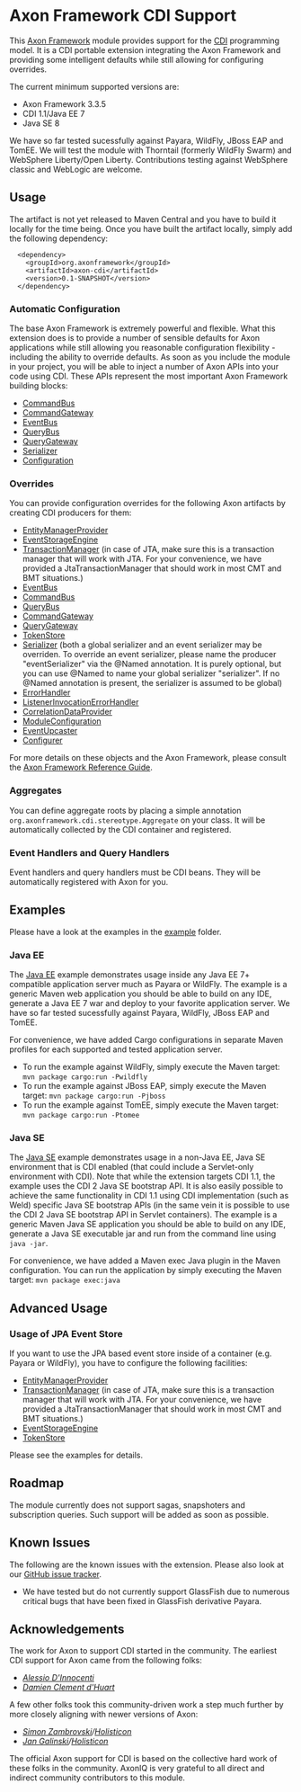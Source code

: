 # Axon Framework CDI Support

This [Axon Framework](https://axoniq.io) module provides support for the [CDI](http://cdi-spec.org) programming model. It is a CDI portable extension integrating the Axon Framework and providing some intelligent defaults while still allowing for configuring overrides.

The current minimum supported versions are:

* Axon Framework 3.3.5
* CDI 1.1/Java EE 7
* Java SE 8
 
We have so far tested sucessfully against Payara, WildFly, JBoss EAP and TomEE. We will test the module with Thorntail (formerly WildFly Swarm) and WebSphere Liberty/Open Liberty. Contributions testing against WebSphere classic and WebLogic are welcome.

## Usage

The artifact is not yet released to Maven Central and you have to build it locally for the time being. Once you have built the artifact locally, simply add the following dependency:

      <dependency>
        <groupId>org.axonframework</groupId>
        <artifactId>axon-cdi</artifactId>
        <version>0.1-SNAPSHOT</version>
      </dependency>

### Automatic Configuration
The base Axon Framework is extremely powerful and flexible. What this extension does is to provide a number of sensible defaults for Axon applications while still allowing you reasonable configuration flexibility - including the ability to override defaults. As soon as you include the module in your project, you will be able to inject a number of Axon APIs into your code using CDI. These APIs represent the most important Axon Framework building blocks:

* [CommandBus](http://www.axonframework.org/apidocs/3.3/org/axonframework/commandhandling/CommandBus.html)
* [CommandGateway](http://www.axonframework.org/apidocs/3.3/org/axonframework/commandhandling/gateway/CommandGateway.html)
* [EventBus](http://www.axonframework.org/apidocs/3.3/org/axonframework/eventhandling/EventBus.html)
* [QueryBus](http://www.axonframework.org/apidocs/3.3/org/axonframework/queryhandling/QueryBus.html)
* [QueryGateway](http://www.axonframework.org/apidocs/3.3/org/axonframework/queryhandling/QueryGateway.html)
* [Serializer](http://www.axonframework.org/apidocs/3.3/org/axonframework/serialization/Serializer.html)
* [Configuration](http://www.axonframework.org/apidocs/3.3/org/axonframework/config/Configuration.html)
 
### Overrides
You can provide configuration overrides for the following Axon artifacts by creating CDI producers for them:
* [EntityManagerProvider](http://www.axonframework.org/apidocs/3.3/org/axonframework/common/jpa/EntityManagerProvider.html)
* [EventStorageEngine](http://www.axonframework.org/apidocs/3.3/org/axonframework/eventsourcing/eventstore/EventStorageEngine.html)
* [TransactionManager](http://www.axonframework.org/apidocs/3.3/org/axonframework/common/transaction/TransactionManager.html) (in case of JTA, make sure this is a transaction manager that will work with JTA. For your convenience, we have provided a JtaTransactionManager that should work in most CMT and BMT situations.)
* [EventBus](http://www.axonframework.org/apidocs/3.3/org/axonframework/eventhandling/EventBus.html)
* [CommandBus](http://www.axonframework.org/apidocs/3.3/org/axonframework/commandhandling/CommandBus.html)
* [QueryBus](http://www.axonframework.org/apidocs/3.3/org/axonframework/queryhandling/QueryBus.html)
* [CommandGateway](http://www.axonframework.org/apidocs/3.3/org/axonframework/commandhandling/gateway/CommandGateway.html)
* [QueryGateway](http://www.axonframework.org/apidocs/3.3/org/axonframework/queryhandling/QueryGateway.html)
* [TokenStore](http://www.axonframework.org/apidocs/3.3/org/axonframework/eventhandling/tokenstore/TokenStore.html)
* [Serializer](http://www.axonframework.org/apidocs/3.3/org/axonframework/serialization/Serializer.html) (both a global serializer and an event serializer may be overriden. To override an event serializer, please name the producer "eventSerializer" via the @Named annotation. It is purely optional, but you can use @Named to name your global serializer "serializer". If no @Named annotation is present, the serializer is assumed to be global)
* [ErrorHandler](http://www.axonframework.org/apidocs/3.3/org/axonframework/eventhandling/ErrorHandler.html)
* [ListenerInvocationErrorHandler](https://github.com/AxonFramework/AxonFramework/blob/master/core/src/main/java/org/axonframework/eventhandling/ListenerInvocationErrorHandler.java)
* [CorrelationDataProvider](https://github.com/AxonFramework/AxonFramework/blob/master/core/src/main/java/org/axonframework/messaging/correlation/CorrelationDataProvider.java)
* [ModuleConfiguration](http://www.axonframework.org/apidocs/3.3/org/axonframework/config/ModuleConfiguration.html)
* [EventUpcaster](http://www.axonframework.org/apidocs/3.3/org/axonframework/serialization/upcasting/event/EventUpcaster.html)
* [Configurer](http://www.axonframework.org/apidocs/3.3/org/axonframework/config/Configurer.html)

For more details on these objects and the Axon Framework, please consult the [Axon Framework Reference Guide](https://docs.axonframework.org).
  
### Aggregates
You can define aggregate roots by placing a simple annotation `org.axonframework.cdi.stereotype.Aggregate` on your class. It will be automatically collected by the CDI container and registered.

### Event Handlers and Query Handlers
Event handlers and query handlers must be CDI beans. They will be automatically registered with Axon for you.

## Examples
Please have a look at the examples in the [example](/example) folder.

### Java EE
The [Java EE](/example/javaee) example demonstrates usage inside any Java EE 7+ compatible application server much as Payara or WildFly. The example is a generic Maven web application you should be able to build on any IDE, generate a Java EE 7 war and deploy to your favorite application server. We have so far tested sucessfully against Payara, WildFly, JBoss EAP and TomEE.

For convenience, we have added Cargo configurations in separate Maven profiles for each supported and tested application server.

* To run the example against WildFly, simply execute the Maven target: `mvn package cargo:run -Pwildfly`
* To run the example against JBoss EAP, simply execute the Maven target: `mvn package cargo:run -Pjboss`
* To run the example against TomEE, simply execute the Maven target: `mvn package cargo:run -Ptomee`

### Java SE
The [Java SE](/example/javase) example demonstrates usage in a non-Java EE, Java SE environment that is CDI enabled (that could include a Servlet-only 
environment with CDI). Note that while the extension targets CDI 1.1, the example uses the CDI 2 Java SE bootstrap API. It is also easily possible to 
achieve the same functionality in CDI 1.1 using CDI implementation (such as Weld) specific Java SE bootstrap APIs (in the same vein it is possible to 
use the CDI 2 Java SE bootstrap API in Servlet containers). The example is a generic Maven Java SE application you should be able to build on any 
IDE, generate a Java SE executable jar and run from the command line using `java -jar`.

For convenience, we have added a Maven exec Java plugin in the Maven configuration. You can run the application by simply executing the 
Maven target: `mvn package exec:java`

## Advanced Usage

### Usage of JPA Event Store

If you want to use the JPA based event store inside of a container (e.g. Payara or WildFly), you have to configure the following facilities:
* [EntityManagerProvider](http://www.axonframework.org/apidocs/3.3/org/axonframework/common/jpa/EntityManagerProvider.html)
* [TransactionManager](http://www.axonframework.org/apidocs/3.3/org/axonframework/common/transaction/TransactionManager.html) (in case of JTA, make sure this is a transaction manager that will work with JTA. For your convenience, we have provided a JtaTransactionManager that should work in most CMT and BMT situations.)
* [EventStorageEngine](http://www.axonframework.org/apidocs/3.3/org/axonframework/eventsourcing/eventstore/EventStorageEngine.html)
* [TokenStore](http://www.axonframework.org/apidocs/3.3/org/axonframework/eventhandling/tokenstore/TokenStore.html)

Please see the examples for details.

## Roadmap
The module currently does not support sagas, snapshoters and subscription queries. Such support will be added as soon as possible.

## Known Issues
The following are the known issues with the extension. Please also look at our [GitHub issue tracker](https://github.com/AxonFramework/cdi/issues).
* We have tested but do not currently support GlassFish due to numerous critical bugs that have been fixed in GlassFish derivative Payara.

## Acknowledgements
The work for Axon to support CDI started in the community. The earliest CDI support for Axon came from the following folks:

* _[Alessio D'Innocenti](https://github.com/kamaladafrica)_
* _[Damien Clement d'Huart](https://github.com/dcdh)_

A few other folks took this community-driven work a step much further by more closely aligning with newer versions of Axon:

* _[Simon Zambrovski](https://github.com/zambrovski)/[Holisticon](https://github.com/holisticon)_
* _[Jan Galinski](https://github.com/galinski)/[Holisticon](https://github.com/holisticon)_

The official Axon support for CDI is based on the collective hard work of these folks in the community. AxonIQ is very grateful to all direct and indirect community contributors to this module.

